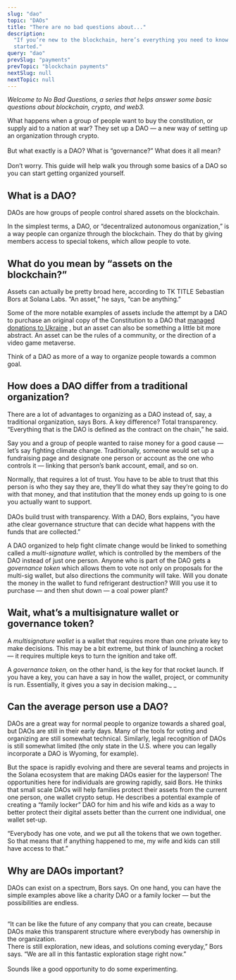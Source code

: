 ```yaml
---
slug: "dao"
topic: "DAOs"
title: "There are no bad questions about..."
description:
  "If you’re new to the blockchain, here’s everything you need to know to get
  started."
query: "dao"
prevSlug: "payments"
prevTopic: "blockchain payments"
nextSlug: null
nextTopic: null
---
```


_Welcome to No Bad Questions, a series that helps answer some basic questions
about blockchain, crypto, and web3._

What happens when a group of people want to buy the constitution, or supply aid
to a nation at war? They set up a DAO — a new way of setting up an organization
through crypto. \
\
But what exactly is a DAO? What is “governance?” What does it all mean? \
\
Don’t worry. This guide will help walk you through some basics of a DAO so you
can start getting organized yourself.

## What is a DAO?

DAOs are how groups of people control shared assets on the blockchain.

In the simplest terms, a DAO, or “decentralized autonomous organization,” is a
way people can organize through the blockchain. They do that by giving members
access to special tokens, which allow people to vote.

## What do you mean by “assets on the blockchain?”

Assets can actually be pretty broad here, according to TK TITLE Sebastian Bors
at Solana Labs. “An asset,” he says, “can be anything.”

Some of the more notable examples of assets include the attempt by a DAO to
purchase an original copy of the Constitution to a DAO that
[managed donations to Ukraine](https://solana.com/news/monthly-community-update-february-2022)
, but an asset can also be something a little bit more abstract. An asset can be
the rules of a community, or the direction of a video game metaverse.

Think of a DAO as more of a way to organize people towards a common goal.

## How does a DAO differ from a traditional organization?

There are a lot of advantages to organizing as a DAO instead of, say, a
traditional organization, says Bors. A key difference? Total transparency.
“Everything that is the DAO is defined as the contract on the chain,” he said.

Say you and a group of people wanted to raise money for a good cause — let’s say
fighting climate change. Traditionally, someone would set up a fundraising page
and designate one person or account as the one who controls it — linking that
person’s bank account, email, and so on.

Normally, that requires a lot of trust. You have to be able to trust that this
person is who they say they are, they’ll do what they say they’re going to do
with that money, and that institution that the money ends up going to is one you
actually want to support. \
\
DAOs build trust with transparency. With a DAO, Bors explains, “you have athe
clear governance structure that can decide what happens with the funds that are
collected.”

A DAO organized to help fight climate change would be linked to something called
a _multi-signature wallet_, which is controlled by the members of the DAO
instead of just one person. Anyone who is part of the DAO gets a _governance
token_ which allows them to vote not only on proposals for the multi-sig wallet,
but also directions the community will take. Will you donate the money in the
wallet to fund refrigerant destruction? Will you use it to purchase — and then
shut down — a coal power plant?

## Wait, what’s a multisignature wallet or governance token?

A _multisignature wallet_ is a wallet that requires more than one private key to
make decisions. This may be a bit extreme, but think of launching a rocket — it
requires multiple keys to turn the ignition and take off.

A _governance token,_ on the other hand, is the key for that rocket launch. If
you have a key, you can have a say in how the wallet, project, or community is
run. Essentially, it gives you a say in decision making.\_ \_

## Can the average person use a DAO?

DAOs are a great way for normal people to organize towards a shared goal, but
DAOs are still in their early days. Many of the tools for voting and organizing
are still somewhat technical. Similarly, legal recognition of DAOs is still
somewhat limited (the only state in the U.S. where you can legally incorporate a
DAO is Wyoming, for example).

But the space is rapidly evolving and there are several teams and projects in
the Solana ecosystem that are making DAOs easier for the layperson! The
opportunities here for individuals are growing rapidly, said Bors. He thinks
that small scale DAOs will help families protect their assets from the current
one person, one wallet crypto setup. He describes a potential example of
creating a “family locker” DAO for him and his wife and kids as a way to better
protect their digital assets better than the current one individual, one wallet
set-up.

“Everybody has one vote, and we put all the tokens that we own together. So that
means that if anything happened to me, my wife and kids can still have access to
that.”

## Why are DAOs important?

DAOs can exist on a spectrum, Bors says. On one hand, you can have the simple
examples above like a charity DAO or a family locker — but the possibilities are
endless.

\
“It can be like the future of any company that you can create, because DAOs make
this transparent structure where everybody has ownership in the organization. \
There is still exploration, new ideas, and solutions coming everyday,” Bors
says. “We are all in this fantastic exploration stage right now.” \
\
Sounds like a good opportunity to do some experimenting.

